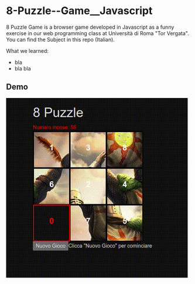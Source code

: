 # 8-Puzzle--Game__Javascript
8 Puzzle Game is a browser game developed in Javascript as a funny exercise in our web programming class at Università di Roma "Tor Vergata".
You can find the Subject in this repo (Italian).

What we learned:
- bla 
- bla bla

## Demo
![](8PuzzleSample.gif)
